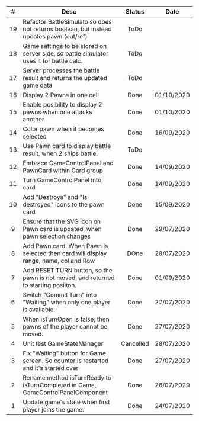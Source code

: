 | #  | Desc                                                                                    |  Status   |    Date    |
|:--:|-----------------------------------------------------------------------------------------|:---------:|:----------:|
| 19 | Refactor BattleSimulato so does not returns boolean, but instead updates pawn (out/ref) |   ToDo    |            |
| 18 | Game settings to be stored on server side, so battle simulator uses it for battle calc. |   ToDo    |            |
| 17 | Server processes the battle result and returns the updated game data                    |   ToDo    |            |
| 16 | Display 2 Pawns in one cell                                                             |   Done    | 01/10/2020 |
| 15 | Enable posibility to display 2 pawns when one attacks another                           |   Done    | 01/10/2020 |
| 14 | Color pawn when it becomes selected                                                     |   Done    | 16/09/2020 |
| 13 | Use Pawn card to display battle result, when 2 ships battle.                            |   ToDo    |            |
| 12 | Embrace GameControlPanel and PawnCard within Card group                                 |   Done    | 14/09/2020 |
| 11 | Turn GameControlPanel into card                                                         |   Done    | 14/09/2020 |
| 10 | Add "Destroys" and "Is destroyed" icons to the pawn card                                |   Done    | 15/09/2020 |
| 9  | Ensure that the SVG icon on Pawn card is updated, when pawn selection changes           |   Done    | 29/07/2020 |
| 8  | Add Pawn card. When Pawn is selected then card will display range, name, col and Row    |   DOne    | 28/07/2020 |
| 7  | Add RESET TURN button, so the pawn is not moved, and returned to starting posiiton.     |   Done    | 01/09/2020 |
| 6  | Switch "Commit Turn" into "Waiting" when only one player is available.                  |   Done    | 27/07/2020 |
| 5  | When isTurnOpen is false, then pawns of the player cannot be moved.                     |   Done    | 27/07/2020 |
| 4  | Unit test GameStateManager                                                              | Cancelled | 28/07/2020 |
| 3  | Fix "Waiting" button for Game screen. So counter is restarted and it's started over     |   Done    | 27/07/2020 |
| 2  | Rename method isTurnReady to isTurnCompleted in Game, GameControlPanelComponent         |   Done    | 26/07/2020 |
| 1  | Update game's state when first player joins the game.                                   |   Done    | 24/07/2020 |